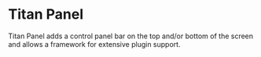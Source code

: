 # Titan Panel

Titan Panel adds a control panel bar on the top and/or bottom of the screen and allows a framework for extensive plugin support.
